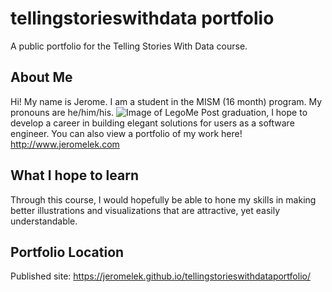 # tellingstorieswithdata portfolio
A public portfolio for the Telling Stories With Data course.

## About Me
Hi! My name is Jerome. I am a student in the MISM (16 month) program. My pronouns are he/him/his. 
![Image of LegoMe](https://www.jeromelek.com/images/header-background.png)
Post graduation, I hope to develop a career in building elegant solutions for users as a software engineer.
You can also view a portfolio of my work here! http://www.jeromelek.com

## What I hope to learn
Through this course, I would hopefully be able to hone my skills in making better illustrations and visualizations that are attractive, yet easily understandable.

## Portfolio Location
Published site: https://jeromelek.github.io/tellingstorieswithdataportfolio/
